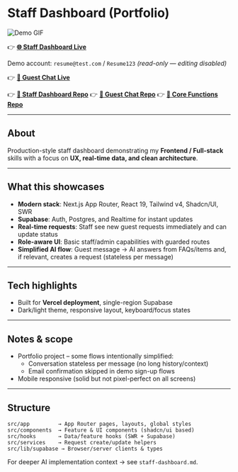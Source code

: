 # Staff Dashboard (Portfolio)

![Demo GIF](demo.gif)

👉 **[🌐 Staff Dashboard Live](https://staff-dashboard-beryl.vercel.app/login)**

Demo account: `resume@test.com` / `Resume123` *(read-only — editing disabled)*

👉 **[💬 Guest Chat Live](https://chat-dashboard-tau-seven.vercel.app/)**

👉 **[📂 Staff Dashboard Repo](https://github.com/WeitzY/staff-dashboard)**
👉 **[📂 Guest Chat Repo](https://github.com/WeitzY/chat-dashboard)**
👉 **[📂 Core Functions Repo](https://github.com/WeitzY/core-dashboard-staff)**

---

## About

Production-style staff dashboard demonstrating my **Frontend / Full-stack** skills with a focus on **UX, real-time data, and clean architecture**.

---

## What this showcases

* **Modern stack**: Next.js App Router, React 19, Tailwind v4, Shadcn/UI, SWR
* **Supabase**: Auth, Postgres, and Realtime for instant updates
* **Real-time requests**: Staff see new guest requests immediately and can update status
* **Role-aware UI**: Basic staff/admin capabilities with guarded routes
* **Simplified AI flow**: Guest message → AI answers from FAQs/items and, if relevant, creates a request (stateless per message)

---

## Tech highlights

* Built for **Vercel deployment**, single-region Supabase
* Dark/light theme, responsive layout, keyboard/focus states

---

## Notes & scope

* Portfolio project – some flows intentionally simplified:
  * Conversation stateless per message (no long history/context)
  * Email confirmation skipped in demo sign-up flows
* Mobile responsive (solid but not pixel-perfect on all screens)

---

## Structure

```
src/app         → App Router pages, layouts, global styles
src/components  → Feature & UI components (shadcn/ui based)
src/hooks       → Data/feature hooks (SWR + Supabase)
src/services    → Request create/update helpers
src/lib/supabase → Browser/server clients & types
```

For deeper AI implementation context → see `staff-dashboard.md`.
